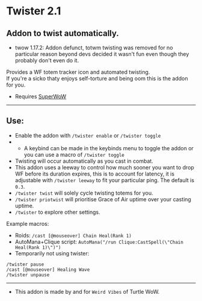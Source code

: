Twister 2.1
===
Addon to twist automatically.  
---

* twow 1.17.2: Addon defunct, totwm twisting was removed for no particular reason beyond devs decided it wasn't fun even though they probably don't even do it.  

Provides a WF totem tracker icon and automated twisting.  
If you're a sicko thaty enjoys self-torture and being oom this is the addon for you.  
* Requires [SuperWoW](https://github.com/balakethelock/SuperWoW/)  
___
Use:
---
- Enable the addon with `/twister enable` or `/twister toggle`  
- - A keybind can be made in the keybinds menu to toggle the addon or you can use a macro of `/twister toggle`  
- Twisting will occur automatically as you cast in combat.  
- This addon uses a leeway to control how much sooner you want to drop WF before its duration expires, this is to account for latency, it is adjustable with `/twister leeway` to fit your particular ping.  The default is `0.3`.
- `/twister twist` will solely cycle twisting totems for you.  
- `/twister priotwist` will prioritise Grace of Air uptime over your casting uptime.
- `/twister` to explore other settings.

Example macros:
* Roids: `/cast [@mouseover] Chain Heal(Rank 1)`
* AutoMana+Clique script: `AutoMana("/run Clique:CastSpell(\"Chain Heal(Rank 1)\")")`
* Temporarily not using twister:
```
/twister pause
/cast [@mouseover] Healing Wave
/twister unpause
```

---
* This addon is made by and for `Weird Vibes` of Turtle WoW.  